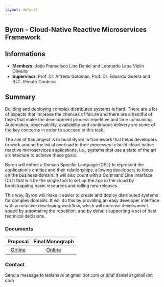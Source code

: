 ```yaml
---
layout: default
---
```


## Byron - Cloud-Native Reactive Microservices Framework

## Informations
- **Members**: João Franscisco Lino Daniel and Leonardo Lana Violin Oliveira
- **Supervisor**: Prof. Dr. Alfredo Goldman, Prof. Dr. Eduardo Guerra and BsC. Renato Cordeiro

## Summary
Building and deploying complex distributed systems is hard. There are a lot of aspects that increase the chances of failure and there are a handful of tasks that make the development process repetitive and time consuming. Automation, observability, availability and continuous delivery are some of the key concerns in order to succeed in this task.

The aim of this project is to build Byron, a framework that helps developers to work around the initial overload in their processes to build cloud-native reactive microservices applications, i.e., systems that use a state of the art architecture to achieve these goals.

Byron will define a Domain Specific Language (DSL) to represent the application's entities and their relationships, allowing developers to focus on the business domain. It will also count with a Command Line Interface (CLI) that will be the single tool to set up the app in the cloud by bootstrapping basic resources and rolling new releases.

This way, Byron will make it easier to create and deploy distributed systems for complex domains. It will do this by providing an easy developer interface with an intuitive developing workflow, which will increase development speed by automating the repetition, and by default supporting a set of best technical decisions.

### Documents

| Proposal  | Final Monograph |
|:---------:|:---------------:|
|[Online][1]|  [Online][2]    |

[1]: https://gitlab.com/byron-framework/kanban/blob/master/Byron_Proposal.pdf
[2]: https://gitlab.com/byron-framework/kanban/blob/master/Byron_Monograph.pdf

### Contact
Send a message to leolanavo at gmail dot com or jotaf.daniel at gmail dot com
